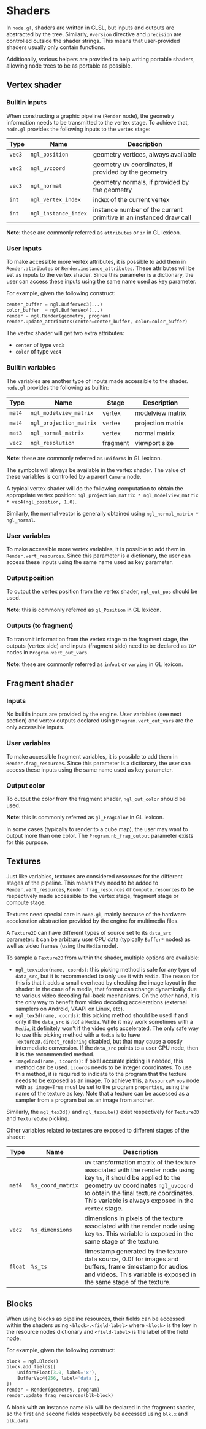 # Shaders

In `node.gl`, shaders are written in GLSL, but inputs and outputs are
abstracted by the tree. Similarly, `#version` directive and `precision` are
controlled outside the shader strings. This means that user-provided shaders
usually only contain functions.

Additionally, various helpers are provided to help writing portable shaders,
allowing node trees to be as portable as possible.


## Vertex shader

### Builtin inputs

When constructing a graphic pipeline (`Render` node), the geometry information
needs to be transmitted to the vertex stage. To achieve that, `node.gl`
provides the following inputs to the vertex stage:

Type   | Name           | Description
-------|----------------|------------
`vec3` | `ngl_position` | geometry vertices, always available
`vec2` | `ngl_uvcoord`  | geometry uv coordinates, if provided by the geometry
`vec3` | `ngl_normal`   | geometry normals, if provided by the geometry
`int`  | `ngl_vertex_index`   | index of the current vertex
`int`  | `ngl_instance_index` | instance number of the current primitive in an instanced draw call

**Note**: these are commonly referred as `attributes` or `in` in GL lexicon.

### User inputs

To make accessible more vertex attributes, it is possible to add them in
`Render.attributes` or `Render.instance_attributes`. These attributes will be
set as inputs to the vertex shader. Since this parameter is a dictionary, the
user can access these inputs using the same name used as key parameter.

For example, given the following construct:

```python
center_buffer = ngl.BufferVec3(...)
color_buffer  = ngl.BufferVec4(...)
render = ngl.Render(geometry, program)
render.update_attributes(center=center_buffer, color=color_buffer)
```

The vertex shader will get two extra attributes:

- `center` of type `vec3`
- `color` of type `vec4`

### Builtin variables

The variables are another type of inputs made accessible to the shader.
`node.gl` provides the following as builtin:

Type   | Name                    | Stage    | Description
-------|-------------------------|----------|------------
`mat4` | `ngl_modelview_matrix`  | vertex   | modelview matrix
`mat4` | `ngl_projection_matrix` | vertex   | projection matrix
`mat3` | `ngl_normal_matrix`     | vertex   | normal matrix
`vec2` | `ngl_resolution`        | fragment | viewport size

**Note**: these are commonly referred as `uniforms` in GL lexicon.

The symbols will always be available in the vertex shader. The value of these
variables is controlled by a parent `Camera` node.

A typical vertex shader will do the following computation to obtain the
appropriate vertex position: `ngl_projection_matrix * ngl_modelview_matrix *
vec4(ngl_position, 1.0)`.

Similarly, the normal vector is generally obtained using `ngl_normal_matrix *
ngl_normal`.

### User variables

To make accessible more vertex variables, it is possible to add them in
`Render.vert_resources`. Since this parameter is a dictionary, the user can
access these inputs using the same name used as key parameter.

### Output position

To output the vertex position from the vertex shader, `ngl_out_pos` should be
used.

**Note**: this is commonly referred as `gl_Position` in GL lexicon.

### Outputs (to fragment)

To transmit information from the vertex stage to the fragment stage, the
outputs (vertex side) and inputs (fragment side) need to be declared as
`IO*` nodes in `Program.vert_out_vars`.

**Note**: these are commonly referred as `in`/`out` or `varying` in GL lexicon.


## Fragment shader

### Inputs

No builtin inputs are provided by the engine. User variables (see next section)
and vertex outputs declared using `Program.vert_out_vars` are the only
accessible inputs.

### User variables

To make accessible fragment variables, it is possible to add them in
`Render.frag_resources`. Since this parameter is a dictionary, the user can
access these inputs using the same name used as key parameter.

### Output color

To output the color from the fragment shader, `ngl_out_color` should be used.

**Note**: this is commonly referred as `gl_FragColor` in GL lexicon.

In some cases (typically to render to a cube map), the user may want to output
more than one color. The `Program.nb_frag_output` parameter exists for this
purpose.


## Textures

Just like variables, textures are considered *resources* for the different
stages of the pipeline. This means they need to be added to
`Render.vert_resources`, `Render.frag_resources` or `Compute.resources` to be
respectively made accessible to the vertex stage, fragment stage or compute
stage.

Textures need special care in `node.gl`, mainly because of the hardware
acceleration abstraction provided by the engine for multimedia files.

A `Texture2D` can have different types of source set to its `data_src`
parameter: it can be arbitrary user CPU data (typically `Buffer*` nodes) as
well as video frames (using the `Media` node).

To sample a `Texture2D` from within the shader, multiple options are available:

- `ngl_texvideo(name, coords)`: this picking method is safe for any type of
  `data_src`, but it is recommended to only use it with `Media`. The reason for
  this is that it adds a small overhead by checking the image layout in the
  shader: in the case of a media, that format can change dynamically due to
  various video decoding fall-back mechanisms.  On the other hand, it is the
  only way to benefit from video decoding accelerations (external samplers on
  Android, VAAPI on Linux, etc).
- `ngl_tex2d(name, coords)`: this picking method should be used if and only if
  the `data_src` is *not* a `Media`. While it may work sometimes with a
  `Media`, it definitely won't if the video gets accelerated. The only safe way
  to use this picking method with a `Media` is to have
  `Texture2D.direct_rendering` disabled, but that may cause a costly
  intermediate conversion. If the `data_src` points to a user CPU node, then it
  is the recommended method.
- `imageLoad(name, icoords)`: if pixel accurate picking is needed, this method
  can be used. `icoords` needs to be integer coordinates. To use this method,
  it is required to indicate to the program that the texture needs to be
  exposed as an image. To achieve this, a `ResourceProps` node with
  `as_image=True` must be set to the program `properties`, using the name of
  the texture as key. Note that a texture can be accessed as a sampler from a
  program but as an image from another.

Similarly, the `ngl_tex3d()` and `ngl_texcube()` exist respectively for
`Texture3D` and `TextureCube` picking.

Other variables related to textures are exposed to different stages of the shader:

Type   | Name              | Description
-------|-------------------|------------
`mat4` | `%s_coord_matrix` | uv transformation matrix of the texture associated with the render node using key `%s`, it should be applied to the geometry uv coordinates `ngl_uvcoord` to obtain the final texture coordinates. This variable is always exposed in the `vertex` stage.
`vec2` | `%s_dimensions`   | dimensions in pixels of the texture associated with the render node using key `%s`. This variable is exposed in the same stage of the texture.
`float`| `%s_ts`           | timestamp generated by the texture data source, 0.0f for images and buffers, frame timestamp for audios and videos. This variable is exposed in the same stage of the texture.


## Blocks

When using blocks as pipeline resources, their fields can be accessed within
the shaders using `<block>.<field-label>` where `<block>` is the key in the
resource nodes dictionary and `<field-label>` is the label of the field node.

For example, given the following construct:

```python
block = ngl.Block()
block.add_fields([
    UniformFloat(3.0, label='x'),
    BufferVec4(256, label='data'),
])
render = Render(geometry, program)
render.update_frag_resources(blk=block)
```

A block with an instance name `blk` will be declared in the fragment shader, so
the first and second fields respectively be accessed using `blk.x` and
`blk.data`.
